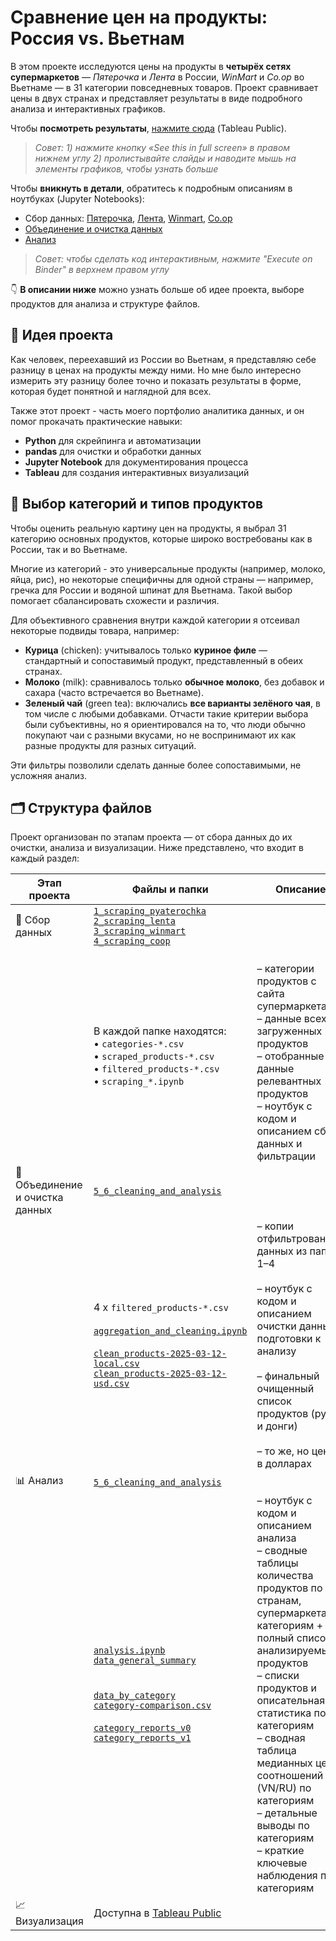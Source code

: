 # Сравнение цен на продукты: Россия vs. Вьетнам

В этом проекте исследуются цены на продукты в **четырёх сетях супермаркетов** — *Пятерочка* и *Лента* в России, *WinMart* и *Co.op* во Вьетнаме — в 31 категории повседневных товаров.
Проект сравнивает цены в двух странах и представляет результаты в виде подробного анализа и интерактивных графиков.

Чтобы **посмотреть результаты**, [нажмите сюда](https://public.tableau.com/views/vs__17492907620690/sheet17?:language=en-US&publish=yes&:sid=&:redirect=auth&:display_count=n&:origin=viz_share_link) (Tableau Public).

> *Совет:*
> *1) нажмите кнопку «See this in full screen» в правом нижнем углу*
> *2) пролистывайте слайды и наводите мышь на элементы графиков, чтобы узнать больше*

Чтобы **вникнуть в детали**, обратитесь к подробным описаниям в ноутбуках (Jupyter Notebooks):
- Сбор данных: [Пятерочка](https://nbviewer.org/github/kolokol-sa/ru-vn-food-prices/blob/main/RU_version/1_scraping_pyaterochka/scraping_pyaterochka.ipynb), [Лента](https://nbviewer.org/github/kolokol-sa/ru-vn-food-prices/blob/main/RU_version/2_scraping_lenta/scraping_lenta.ipynb), [Winmart](https://nbviewer.org/github/kolokol-sa/ru-vn-food-prices/blob/main/RU_version/3_scraping_winmart/scraping_winmart.ipynb), [Co.op](https://nbviewer.org/github/kolokol-sa/ru-vn-food-prices/blob/main/RU_version/4_scraping_coop/scraping_coop.ipynb)
- [Объединение и очистка данных](https://nbviewer.org/github/kolokol-sa/ru-vn-food-prices/blob/main/RU_version/5_6_cleaning_and_analysis/aggregation_and_cleaning.ipynb)
- [Анализ](https://nbviewer.org/github/kolokol-sa/ru-vn-food-prices/blob/main/RU_version/5_6_cleaning_and_analysis/analysis.ipynb)
> *Совет: чтобы сделать код интерактивным, нажмите "Execute on Binder" в верхнем правом углу*

👇 **В описании ниже** можно узнать больше об идее проекта, выборе продуктов для анализа и структуре файлов.

## 🧠 Идея проекта

Как человек, переехавший из России во Вьетнам, я представляю себе разницу в ценах на продукты между ними. Но мне было интересно измерить эту разницу более точно и показать результаты в форме, которая будет понятной и наглядной для всех.

Также этот проект - часть моего портфолио аналитика данных, и он помог прокачать практические навыки:

- **Python** для скрейпинга и автоматизации
- **pandas** для очистки и обработки данных
- **Jupyter Notebook** для документирования процесса
- **Tableau**  для создания интерактивных визуализаций

## 🧃 Выбор категорий и типов продуктов

Чтобы оценить реальную картину цен на продукты, я выбрал 31 категорию основных продуктов, которые широко востребованы как в России, так и во Вьетнаме.

Многие из категорий - это универсальные продукты (например, молоко, яйца, рис), но некоторые специфичны для одной страны — например, гречка для России и водяной шпинат для Вьетнама. Такой выбор помогает сбалансировать схожести и различия.

Для объективного сравнения внутри каждой категории я отсеивал некоторые подвиды товара, например:

- **Курица** (chicken): учитывалось только **куриное филе** — стандартный и сопоставимый продукт, представленный в обеих странах.
- **Молоко** (milk): сравнивалось только **обычное молоко**, без добавок и сахара (часто встречается во Вьетнаме).
- **Зеленый чай** (green tea): включались **все варианты зелёного чая**, в том числе с любыми добавками. Отчасти такие критерии выбора были субъективны, но я ориентировался на то, что люди обычно покупают чаи с разными вкусами, но не воспринимают их как разные продукты для разных ситуаций.

Эти фильтры позволили сделать данные более сопоставимыми, не усложняя анализ.

## 🗂️ Структура файлов

Проект организован по этапам проекта — от сбора данных до их очистки, анализа и визуализации. Ниже представлено, что входит в каждый раздел:

| **Этап проекта**           | **Файлы и папки** | **Описание** |
|-----------------------------|----------------------|----------------|
| 🛒 Сбор данных | [`1_scraping_pyaterochka`](RU_version/1_scraping_pyaterochka/)<br>[`2_scraping_lenta`](RU_version/2_scraping_lenta/)<br>[`3_scraping_winmart`](RU_version/3_scraping_winmart/)<br>[`4_scraping_coop`](RU_version/4_scraping_coop/)<br> | |
| | В каждой папке находятся:<br>• `categories-*.csv`<br>• `scraped_products-*.csv`<br>• `filtered_products-*.csv`<br>• `scraping_*.ipynb` | <br>– категории продуктов с сайта супермаркета<br>– данные всех загруженных продуктов<br>– отобранные данные релевантных продуктов<br>– ноутбук с кодом и описанием сбора данных и фильтрации |
| 🧼 Объединение и очистка данных | [`5_6_cleaning_and_analysis`](RU_version/5_6_cleaning_and_analysis/) | |
| | 4 x `filtered_products-*.csv`<br><br>[`aggregation_and_cleaning.ipynb`](RU_version/5_6_cleaning_and_analysis/aggregation_and_cleaning.ipynb)<br><br>[`clean_products-2025-03-12-local.csv`](RU_version/5_6_cleaning_and_analysis/clean_products-2025-03-12-local.csv)<br>[`clean_products-2025-03-12-usd.csv`](RU_version/5_6_cleaning_and_analysis/clean_products-2025-03-12-usd.csv) | – копии отфильтрованных данных из папок 1–4<br><br>– ноутбук с кодом и описанием очистки данных и подготовки к анализу<br><br>– финальный очищенный список продуктов (рубли и донги)<br><br>– то же, но цены в долларах |
| 📊 Анализ | [`5_6_cleaning_and_analysis`](RU_version/5_6_cleaning_and_analysis/) | |
| | [`analysis.ipynb`](RU_version/5_6_cleaning_and_analysis/analysis.ipynb)<br>[`data_general_summary`](RU_version/5_6_cleaning_and_analysis/data_general_summary/)<br><br><br>[`data_by_category`](RU_version/5_6_cleaning_and_analysis/data_by_category/)<br>[`category-comparison.csv`](RU_version/5_6_cleaning_and_analysis/category-comparison.csv)<br><br>[`category_reports_v0`](RU_version/5_6_cleaning_and_analysis/category_reports_v0/)<br>[`category_reports_v1`](RU_version/5_6_cleaning_and_analysis/category_reports_v1/) | – ноутбук с кодом и описанием анализа <br>– сводные таблицы количества продуктов по странам, супермаркетам и категориям + полный список анализируемых продуктов<br>– списки продуктов и описательная статистика по категориям<br>– сводная таблица медианных цен и соотношений цен (VN/RU) по категориям<br>– детальные выводы по категориям<br>– краткие ключевые наблюдения по категориям | 
| 📈 Визуализация | Доступна в [Tableau Public](https://public.tableau.com/views/vs__17492907620690/sheet17?:language=en-US&publish=yes&:sid=&:redirect=auth&:display_count=n&:origin=viz_share_link) |
